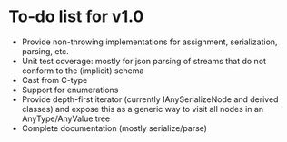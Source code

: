 # To-do list for v1.0

* Provide non-throwing implementations for assignment, serialization, parsing, etc.
* Unit test coverage: mostly for json parsing of streams that do not conform to the (implicit) schema
* Cast from C-type
* Support for enumerations
* Provide depth-first iterator (currently IAnySerializeNode<T> and derived classes) and expose this as a generic way
  to visit all nodes in an AnyType/AnyValue tree
* Complete documentation (mostly serialize/parse)

